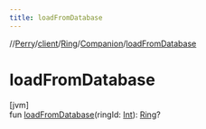```yaml
---
title: loadFromDatabase
---
```

//[Perry](../../../../index.html)/[client](../../index.html)/[Ring](../index.html)/[Companion](index.html)/[loadFromDatabase](load-from-database.html)



# loadFromDatabase



[jvm]\
fun [loadFromDatabase](load-from-database.html)(ringId: [Int](https://kotlinlang.org/api/latest/jvm/stdlib/kotlin/-int/index.html)): [Ring](../index.html)?




